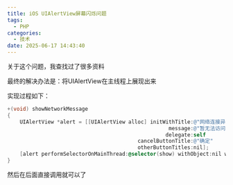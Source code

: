 ```yaml
---
title: iOS UIAlertView屏幕闪烁问题
tags:
  - PHP
categories:
  - 技术
date: 2025-06-17 14:43:40
---
```


关于这个问题，我查找过了很多资料

最终的解决办法是：将UIAlertView在主线程上展现出来

实现过程如下：

```objectivec
+(void) showNetworkMessage
{
    UIAlertView *alert = [[UIAlertView alloc] initWithTitle:@"网络连接异常"
                                                    message:@"暂无法访问寻艺"
                                                   delegate:self
                                          cancelButtonTitle:@"确定"
                                          otherButtonTitles:nil];
    [alert performSelectorOnMainThread:@selector(show) withObject:nil waitUntilDone:YES];
}
```

然后在后面直接调用就可以了

